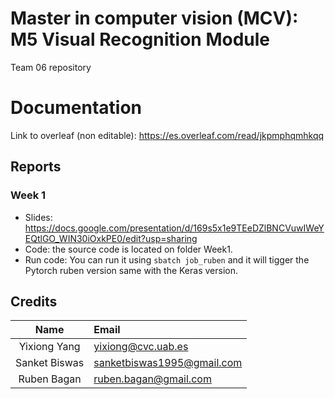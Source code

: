 # Master in computer vision (MCV): M5 Visual Recognition Module

Team 06 repository

# Documentation

Link to overleaf (non editable): https://es.overleaf.com/read/jkpmphqmhkqq

## Reports

### Week 1
* Slides: https://docs.google.com/presentation/d/169s5x1e9TEeDZlBNCVuwIWeYEQtlGO_WIN30iOxkPE0/edit?usp=sharing
* Code: the source code is located on folder Week1. 
* Run code: You can run it using `sbatch job_ruben` and it will tigger the Pytorch ruben version same with the Keras version.

## Credits

| Name | Email |
|:----:|:------|
| Yixiong Yang | yixiong@cvc.uab.es |
| Sanket Biswas | sanketbiswas1995@gmail.com |
| Ruben Bagan | ruben.bagan@gmail.com |

